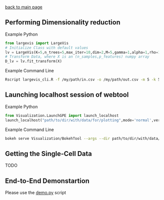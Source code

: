 [back to main page](../)

## Performing Dimensionality reduction

Example Python
```python
from largevis import LargeVis
# Initialize Class with default values
lv = LargeVis(K=5,n_trees=5,max_iter=10,dim=2,M=5,gamma=1,alpha=1,rho=1)
# Transform Data, where X is an (n_samples,p_features) numpy array
D_lv = lv.fit_transform(X)
```

Example Command Line
```bash
Rscript largevis_cli.R -f /my/path/in.csv -o /my/path/out.csv -m 5 -k 5 -n 5 -i 10 -g 1 -a 1 -r 1
```

## Launching localhost session of webtool

Example Python
```python
from Visualization.LaunchGPE import launch_localhost
launch_localhost("path/to/dir/with/data/for/plotting",mode='normal',verbose=True,downsample=None)
```

Example Command Line
```bash
bokeh serve Visualization/BokehTool --args --dir path/to/dir/with/data/for/plotting --verbose true
```

## Getting the Single-Cell Data
TODO

## End-to-End Demonstartion
Please use the [demo.py](demo.py) script 
